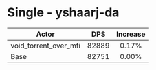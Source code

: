 # Single - yshaarj-da
| Actor | DPS | Increase |
|---|:---:|:---:|
|void_torrent_over_mfi|82889|0.17%|
|Base|82751|0.00%|
